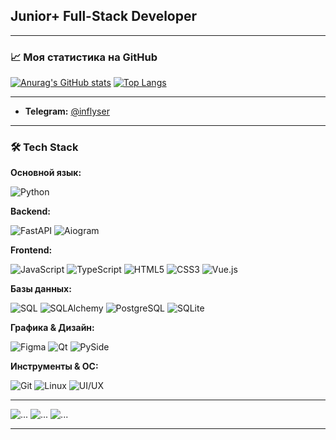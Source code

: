 
## Junior+ Full-Stack Developer

---
### 📈 Моя статистика на GitHub

[![Anurag's GitHub stats](https://github-readme-stats.vercel.app/api?username=inflyser&show_icons=true&theme=radical)](https://github.com/anuraghazra/github-readme-stats) [![Top Langs](https://github-readme-stats.vercel.app/api/top-langs/?username=inflyser&layout=compact&theme=radical)](https://github.com/anuraghazra/github-readme-stats)

---

*   **Telegram:** [@inflyser](https://t.me/inflyser)

---

### 🛠️ Tech Stack

**Основной язык:**

![Python](https://img.shields.io/badge/Python-3776AB?style=for-the-badge&logo=python&logoColor=white)

**Backend:**

![FastAPI](https://img.shields.io/badge/FastAPI-009688?style=for-the-badge&logo=fastapi&logoColor=white)
![Aiogram](https://img.shields.io/badge/Aiogram-2CA5E0?style=for-the-badge&logo=telegram&logoColor=white)

**Frontend:**

![JavaScript](https://img.shields.io/badge/JavaScript-F7DF1E?style=for-the-badge&logo=javascript&logoColor=black)
![TypeScript](https://img.shields.io/badge/TypeScript-3178C6?style=for-the-badge&logo=typescript&logoColor=white)
![HTML5](https://img.shields.io/badge/HTML5-E34F26?style=for-the-badge&logo=html5&logoColor=white)
![CSS3](https://img.shields.io/badge/CSS3-1572B6?style=for-the-badge&logo=css3&logoColor=white)
![Vue.js](https://img.shields.io/badge/Vue.js-4FC08D?style=for-the-badge&logo=vuedotjs&logoColor=white)

**Базы данных:**

![SQL](https://img.shields.io/badge/SQL-4479A1?style=for-the-badge&logo=postgresql&logoColor=white)
![SQLAlchemy](https://img.shields.io/badge/SQLAlchemy-D71F00?style=for-the-badge&logo=sqlalchemy&logoColor=white)
![PostgreSQL](https://img.shields.io/badge/PostgreSQL-4169E1?style=for-the-badge&logo=postgresql&logoColor=white)
![SQLite](https://img.shields.io/badge/SQLite-003B57?style=for-the-badge&logo=sqlite&logoColor=white)

**Графика & Дизайн:**

![Figma](https://img.shields.io/badge/Figma-F24E1E?style=for-the-badge&logo=figma&logoColor=white)
![Qt](https://img.shields.io/badge/Qt-41CD52?style=for-the-badge&logo=qt&logoColor=white)
![PySide](https://img.shields.io/badge/PySide-5C9BCC?style=for-the-badge)

**Инструменты & ОС:**

![Git](https://img.shields.io/badge/Git-F05032?style=for-the-badge&logo=git&logoColor=white)
![Linux](https://img.shields.io/badge/Linux-FCC624?style=for-the-badge&logo=linux&logoColor=black)
![UI/UX](https://img.shields.io/badge/UI/UX-Design-FF6F61?style=for-the-badge)


---

![...](https://github.com/Inflyser/git-move/blob/main/vcfdsvg.gif)   ![...](https://github.com/Inflyser/git-move/blob/main/vcfdsvg.gif)   ![...](https://github.com/Inflyser/git-move/blob/main/vcfdsvg.gif)


---


